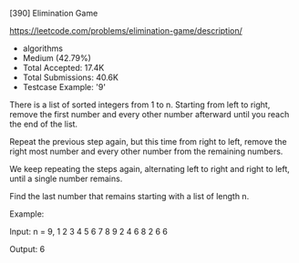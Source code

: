 [390] Elimination Game  

https://leetcode.com/problems/elimination-game/description/

* algorithms
* Medium (42.79%)
* Total Accepted:    17.4K
* Total Submissions: 40.6K
* Testcase Example:  '9'


There is a list of sorted integers from 1 to n. Starting from left to right, remove the first number and every other number afterward until you reach the end of the list.

Repeat the previous step again, but this time from right to left, remove the right most number and every other number from the remaining numbers.

We keep repeating the steps again, alternating left to right and right to left, until a single number remains.

Find the last number that remains starting with a list of length n.

Example:

Input:
n = 9,
1 2 3 4 5 6 7 8 9
2 4 6 8
2 6
6

Output:
6


